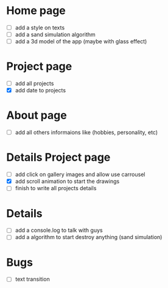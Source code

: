 # Home page

- [ ] add a style on texts
- [ ] add a sand simulation algorithm
- [ ] add a 3d model of the app (maybe with glass effect)

# Project page

- [ ] add all projects
- [x] add date to projects

# About page

- [ ] add all others informaions like (hobbies, personality, etc)

# Details Project page

- [ ] add click on gallery images and allow use carrousel
- [x] add scroll animation to start the drawings
- [ ] finish to write all projects details

# Details

- [ ] add a console.log to talk with guys
- [ ] add a algorithm to start destroy anything (sand simulation)

# Bugs

- [ ] text transition
